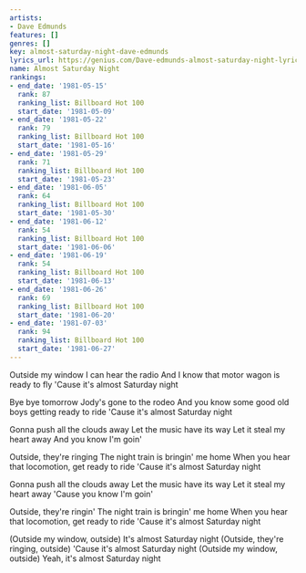```yaml
---
artists:
- Dave Edmunds
features: []
genres: []
key: almost-saturday-night-dave-edmunds
lyrics_url: https://genius.com/Dave-edmunds-almost-saturday-night-lyrics
name: Almost Saturday Night
rankings:
- end_date: '1981-05-15'
  rank: 87
  ranking_list: Billboard Hot 100
  start_date: '1981-05-09'
- end_date: '1981-05-22'
  rank: 79
  ranking_list: Billboard Hot 100
  start_date: '1981-05-16'
- end_date: '1981-05-29'
  rank: 71
  ranking_list: Billboard Hot 100
  start_date: '1981-05-23'
- end_date: '1981-06-05'
  rank: 64
  ranking_list: Billboard Hot 100
  start_date: '1981-05-30'
- end_date: '1981-06-12'
  rank: 54
  ranking_list: Billboard Hot 100
  start_date: '1981-06-06'
- end_date: '1981-06-19'
  rank: 54
  ranking_list: Billboard Hot 100
  start_date: '1981-06-13'
- end_date: '1981-06-26'
  rank: 69
  ranking_list: Billboard Hot 100
  start_date: '1981-06-20'
- end_date: '1981-07-03'
  rank: 94
  ranking_list: Billboard Hot 100
  start_date: '1981-06-27'
---
```

Outside my window
I can hear the radio
And I know that motor wagon is ready to fly
'Cause it's almost Saturday night

Bye bye tomorrow
Jody's gone to the rodeo
And you know some good old boys getting ready to ride
'Cause it's almost Saturday night

Gonna push all the clouds away
Let the music have its way
Let it steal my heart away
And you know I'm goin'

Outside, they're ringing
The night train is bringin' me home
When you hear that locomotion, get ready to ride
'Cause it's almost Saturday night

Gonna push all the clouds away
Let the music have its way
Let it steal my heart away
'Cause you know I'm goin'

Outside, they're ringin'
The night train is bringin' me home
When you hear that locomotion, get ready to ride
'Cause it's almost Saturday night

(Outside my window, outside)
It's almost Saturday night
(Outside, they're ringing, outside)
'Cause it's almost Saturday night
(Outside my window, outside)
Yeah, it's almost Saturday night
